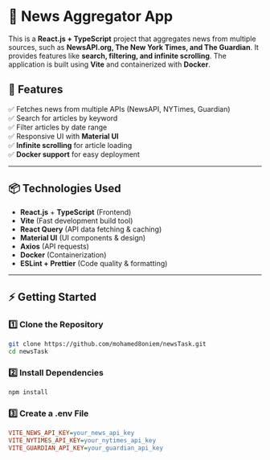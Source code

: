 <!-- # React + TypeScript + Vite

This template provides a minimal setup to get React working in Vite with HMR and some ESLint rules.

Currently, two official plugins are available:

- [@vitejs/plugin-react](https://github.com/vitejs/vite-plugin-react/blob/main/packages/plugin-react/README.md) uses [Babel](https://babeljs.io/) for Fast Refresh
- [@vitejs/plugin-react-swc](https://github.com/vitejs/vite-plugin-react-swc) uses [SWC](https://swc.rs/) for Fast Refresh

## Expanding the ESLint configuration

If you are developing a production application, we recommend updating the configuration to enable type aware lint rules:

- Configure the top-level `parserOptions` property like this:

```js
export default tseslint.config({
  languageOptions: {
    // other options...
    parserOptions: {
      project: ['./tsconfig.node.json', './tsconfig.app.json'],
      tsconfigRootDir: import.meta.dirname,
    },
  },
})
```

- Replace `tseslint.configs.recommended` to `tseslint.configs.recommendedTypeChecked` or `tseslint.configs.strictTypeChecked`
- Optionally add `...tseslint.configs.stylisticTypeChecked`
- Install [eslint-plugin-react](https://github.com/jsx-eslint/eslint-plugin-react) and update the config:

```js
// eslint.config.js
import react from 'eslint-plugin-react'

export default tseslint.config({
  // Set the react version
  settings: { react: { version: '18.3' } },
  plugins: {
    // Add the react plugin
    react,
  },
  rules: {
    // other rules...
    // Enable its recommended rules
    ...react.configs.recommended.rules,
    ...react.configs['jsx-runtime'].rules,
  },
})
``` -->

# 📰 News Aggregator App

This is a **React.js + TypeScript** project that aggregates news from multiple sources, such as **NewsAPI.org, The New York Times, and The Guardian**. It provides features like **search, filtering, and infinite scrolling**. The application is built using **Vite** and containerized with **Docker**.

## 🚀 Features

✅ Fetches news from multiple APIs (NewsAPI, NYTimes, Guardian)  
✅ Search for articles by keyword  
✅ Filter articles by date range  
✅ Responsive UI with **Material UI**  
✅ **Infinite scrolling** for article loading  
✅ **Docker support** for easy deployment

---

## 📦 Technologies Used

- **React.js** + **TypeScript** (Frontend)
- **Vite** (Fast development build tool)
- **React Query** (API data fetching & caching)
- **Material UI** (UI components & design)
- **Axios** (API requests)
- **Docker** (Containerization)
- **ESLint + Prettier** (Code quality & formatting)

---

## ⚡ Getting Started

### 1️⃣ Clone the Repository

```sh
git clone https://github.com/mohamed8oniem/newsTask.git
cd newsTask
```

### 2️⃣ Install Dependencies

```sh
npm install
```

### 3️⃣ Create a .env File

```ini
VITE_NEWS_API_KEY=your_news_api_key
VITE_NYTIMES_API_KEY=your_nytimes_api_key
VITE_GUARDIAN_API_KEY=your_guardian_api_key
```
